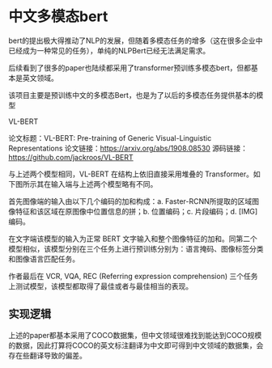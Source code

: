 # 中文多模态bert

bert的提出极大得推动了NLP的发展，但随着多模态任务的增多（这在很多企业中已经成为一种常见的任务），单纯的NLPBert已经无法满足需求。

后续看到了很多的paper也陆续都采用了transformer预训练多模态bert，但都基本是英文领域。

该项目主要是预训练中文的多模态Bert，也是为了以后的多模态任务提供基本的模型


 VL-BERT 


论文标题：VL-BERT: Pre-training of Generic Visual-Linguistic Representations
论文链接：https://arxiv.org/abs/1908.08530
源码链接：https://github.com/jackroos/VL-BERT

与上述两个模型相同，VL-BERT 在结构上依旧直接采用堆叠的 Transformer。如下图所示其在输入端与上述两个模型略有不同。


首先图像端的输入由以下几个编码的加和构成：a. Faster-RCNN所提取的区域图像特征和该区域在原图像中位置信息的拼；b. 位置编码；c. 片段编码；d. [IMG] 编码。

在文字端该模型的输入为正常 BERT 文字输入和整个图像特征的加和。同第二个模型相似，该模型分别在三个任务上进行预训练分别为：语言掩码、图像标签分类和图像语言匹配任务。

作者最后在 VCR, VQA, REC (Referring expression comprehension) 三个任务上测试模型，该模型都取得了最佳或者与最佳相当的表现。

## 实现逻辑
上述的paper都基本采用了COCO数据集，但中文领域很难找到能达到COCO规模的数据，因此打算将COCO的英文标注翻译为中文即可得到中文领域的数据集，会存在些翻译导致的偏差。

